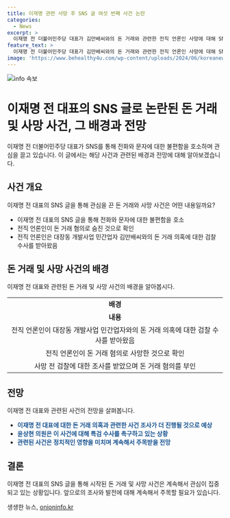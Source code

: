 ```yaml
---
title: 이재명 관련 사망 후 SNS 글 여섯 번째 사건 논란
categories:
  - News
excerpt: >
  이재명 전 더불어민주당 대표가 김만배씨와의 돈 거래와 관련한 전직 언론인 사망에 대해 SNS를 통해 입장을 밝혔다. 이에 대한 화제는 뜨거우며, 윤상현 국민의힘 의원은 의문사 진상조사를 위한 특검에 나서야 한다고 주장했다. 이 사건은 이재명 전 대표를 중심으로 한 정치권의 논란이 되고 있으며, 사망한 전직 언론인이 김만배씨와의 돈 거래를 통해 불리한 기사를 막아달라는 청탁을 받았다는 의혹이 암시되고 있다. 
feature_text: >
  이재명 전 더불어민주당 대표가 김만배씨와의 돈 거래와 관련한 전직 언론인 사망에 대해 SNS를 통해 입장을 밝혔다. 이에 대한 화제는 뜨거우며, 윤상현 국민의힘 의원은 의문사 진상조사를 위한 특검에 나서야 한다고 주장했다. 이 사건은 이재명 전 대표를 중심으로 한 정치권의 논란이 되고 있으며, 사망한 전직 언론인이 김만배씨와의 돈 거래를 통해 불리한 기사를 막아달라는 청탁을 받았다는 의혹이 암시되고 있다. 
image: 'https://www.behealthy4u.com/wp-content/uploads/2024/06/koreanews.jpg'
---
```


<p><img src="https://www.behealthy4u.com/wp-content/uploads/2024/06/koreanews.jpg" alt="info 속보" /></p>

<h1>이재명 전 대표의 SNS 글로 논란된 돈 거래 및 사망 사건, 그 배경과 전망</h1>

<p data-ke-size="size16">이재명 전 더불어민주당 대표가 SNS를 통해 전화와 문자에 대한 불편함을 호소하며 관심을 끌고 있습니다. 이 글에서는 해당 사건과 관련된 배경과 전망에 대해 알아보겠습니다.</p>

<h2 data-ke-size="size26">사건 개요</h2>

<p data-ke-size="size16">이재명 전 대표의 SNS 글을 통해 관심을 끈 돈 거래와 사망 사건은 어떤 내용일까요?</p>

<ul>
    <li>이재명 전 대표의 SNS 글을 통해 전화와 문자에 대한 불편함을 호소</li>
    <li>전직 언론인이 돈 거래 혐의로 숨진 것으로 확인</li>
    <li>전직 언론인은 대장동 개발사업 민간업자 김만배씨와의 돈 거래 의혹에 대한 검찰 수사를 받아왔음</li>
</ul>

<h2 data-ke-size="size26">돈 거래 및 사망 사건의 배경</h2>

<p data-ke-size="size16">이재명 전 대표와 관련된 돈 거래 및 사망 사건의 배경을 알아봅시다.</p>

<table>
    <tr>
        <td style="text-align: center; height: 17px;"><b>배경</b></td>
    </tr>
    <tr>
        <td style="text-align: center; height: 17px;"><b>내용</b></td>
    </tr>
    <tr>
        <td style="text-align: center; height: 17px;">전직 언론인이 대장동 개발사업 민간업자와의 돈 거래 의혹에 대한 검찰 수사를 받아왔음</td>
    </tr>
    <tr>
        <td style="text-align: center; height: 17px;">전직 언론인이 돈 거래 혐의로 사망한 것으로 확인</td>
    </tr>
    <tr>
        <td style="text-align: center; height: 17px;">사망 전 검찰에 대한 조사를 받았으며 돈 거래 혐의를 부인</td>
    </tr>
</table>

<h2 data-ke-size="size26">전망</h2>

<p data-ke-size="size16">이재명 전 대표와 관련된 사건의 전망을 살펴봅니다.</p>

<ul>
    <li><b><span style="color: #1a5490;">이재명 전 대표에 대한 돈 거래 의혹과 관련한 사건 조사가 더 진행될 것으로 예상</span></b></li>
    <li><b><span style="color: #1a5490;">윤상현 의원은 이 사건에 대해 특검 수사를 촉구하고 있는 상황</span></b></li>
    <li><b><span style="color: #1a5490;">관련된 사건은 정치적인 영향을 미치며 계속해서 주목받을 전망</span></b></li>
</ul>

<h2 data-ke-size="size26">결론</h2>

<p data-ke-size="size16">이재명 전 대표의 SNS 글을 통해 시작된 돈 거래 및 사망 사건은 계속해서 관심이 집중되고 있는 상황입니다. 앞으로의 조사와 발전에 대해 계속해서 주목할 필요가 있습니다.</p>
생생한 뉴스, <a href="https://onioninfo.kr" rel="dofollow">onioninfo.kr</a>


